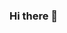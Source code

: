 ### Hi there 👋

<!--
**abroresonaliev/abroresonaliev** is a ✨ _special_ ✨ repository because its `README.md` (this file) appears on your GitHub profile.

Here are some ideas to get you started:
Wakatime badge https://wakatime.com/badge/user/dcc69eb0-bb12-47d1-b972-7e5a348e0574.svg
- 🔭 I’m currently working on ...
- 🌱 I’m currently learning ...
- 👯 I’m looking to collaborate on ...
- 🤔 I’m looking for help with ...
- 💬 Ask me about ...
- 📫 How to reach me: ...
- 😄 Pronouns: ...
- ⚡ Fun fact: ...
-->
